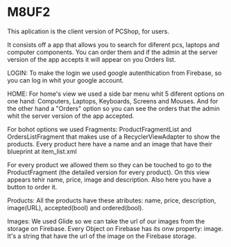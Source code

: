 # M8UF2

  This aplication is the client version of PCShop, for users.
  
  It consists off a app that allows you to search for diferent pcs, laptops and computer components.
  You can order them and if the admin at the server version of the app accepts it will appear on you Orders list.
  
  LOGIN:
    To make the login we used google autenthication from Firebase, so you can log in whit your google account.
     
  HOME:
  For home's view we used a side bar menu whit 5 diferent options on one hand: Computers, Laptops, Keyboards, Screens and Mouses.
  And for the other hand a "Orders" option so you can see the orders that the admin whit the server version of the app accepted.
  
  For bohot options we used Fragments: ProductFragmentList and OrdersListFragment that makes use of a RecyclerViewAdapter to show the products.
  Every product here have a name and an image that have their blueprint at item_list.xml
  
  For every product we allowed them so they can be touched to go to the ProductFragment (the detailed version for every product). 
  On this view appears tehir name, price, image and description. Also here you have a button to order it.
  
  
  Products:
  All the products have these atributes: name, price, description, image(URL), accepted(bool) and ordered(bool).
  
  Images:
  We used Glide so we can take the url of our images from the storage on Firebase.
  Every Object on Firebase has its onw property: image. 
  It's a string that have the url of the image on the Firebase storage.
